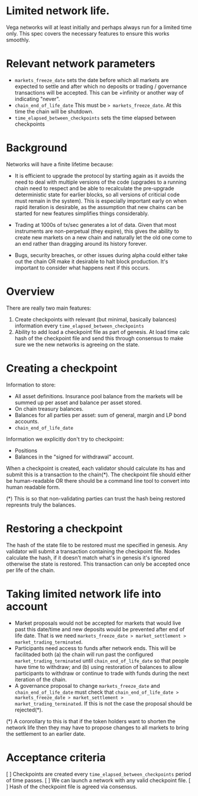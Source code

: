 # Limited network life.

Vega networks will at least initially and perhaps always run for a limited time only. 
This spec covers the necessary features to ensure this works smoothly.

# Relevant network parameters
- `markets_freeze_date` sets the date before which all markets are expected to settle and after which no deposits or trading / governance transactions will be accepted. This can be +infinity or another way of indicating "never". 
- `chain_end_of_life_date` This must be `> markets_freeze_date`. At this time the chain will be shutdown.  
- `time_elapsed_between_checkpoints` sets the time elapsed between checkpoints


# Background

Networks will have a finite lifetime because:

- It is efficient to upgrade the protocol by starting again as it avoids the need to deal with multiple versions of the code (upgrades to a running chain need to respect and be able to recalculate the pre-upgrade deterministic state for earlier blocks, so all versions of criticial code must remain in the system). 
This is especially important early on when rapid iteration is desirable, as the assumption that new chains can be started for new features simplifies things considerably.

- Trading at 1000s of tx/sec generates a lot of data. Given that most instruments are non-perpetual (they expire), this gives the ability to create new markets on a new chain and naturally let the old one come to an end rather than dragging around its history forever.

- Bugs, security breaches, or other issues during alpha could either take out the chain OR make it desirable to halt block production. It's important to consider what happens next if this occurs.

# Overview
There are really two main features:
1. Create checkpoints with relevant (but minimal, basically balances) information every `time_elapsed_between_checkpoints` 
1. Ability to add load a checkpoint file as part of genesis. At load time calc hash of the checkpoint file and send this through consensus to make sure we the new networks is agreeing on the state.  


# Creating a checkpoint
Information to store:
- All asset definitions. Insurance pool balance from the markets will be summed up per asset and balance per asset stored. 
- On chain treasury balances.
- Balances for all parties per asset: sum of general, margin and LP bond accounts. 
- `chain_end_of_life_date`

Information we explicitly don't try to checkpoint:
- Positions
- Balances in the "signed for withdrawal" account. 

When a checkpoint is created, each validator should calculate its has and submit this is a transaction to the chain(*). 
The checkpoint file should either be human-readable OR there should be a command line tool to convert into human readable form. 

(*) This is so that non-validating parties can trust the hash being restored represnts truly the balances. 

# Restoring a checkpoint
The hash of the state file to be restored must me specified in genesis. 
Any validator will submit a transaction containing the checkpoint file. Nodes calculate the hash, if it doesn't match what's in genesis it's ignored otherwise the state is restored. This transaction can only be accepted once per life of the chain. 

# Taking limited network life into account 
- Market proposals would not be accepted for markets that would live past this date/time and new deposits would be prevented after end of life date.
That is we need `markets_freeze_date > market_settlement > market_trading_terminated`. 
- Participants need access to funds after network ends. This will be facilitaded both (a) the chain will run past the configured `market_trading_terminated` until `chain_end_of_life_date` so that people have time to withdraw; and (b) using restoration of balances to allow participants to withdraw or continue to trade with funds during the next iteration of the chain.
- A governance proposal to change `markets_freeze_date` and `chain_end_of_life_date` must check that `chain_end_of_life_date > markets_freeze_date > market_settlement > market_trading_terminated`. If this is not the case the proposal should be rejected(*).

(*) A cororollary to this is that if the token holders want to shorten the network life then they may have to propose changes to all markets to bring the settlement to an earlier date. 

# Acceptance criteria

[ ] Checkpoints are created every `time_elapsed_between_checkpoints` period of time passes. 
[ ] We can launch a network with any valid checkpoint file. 
[ ] Hash of the checkpoint file is agreed via consensus.
